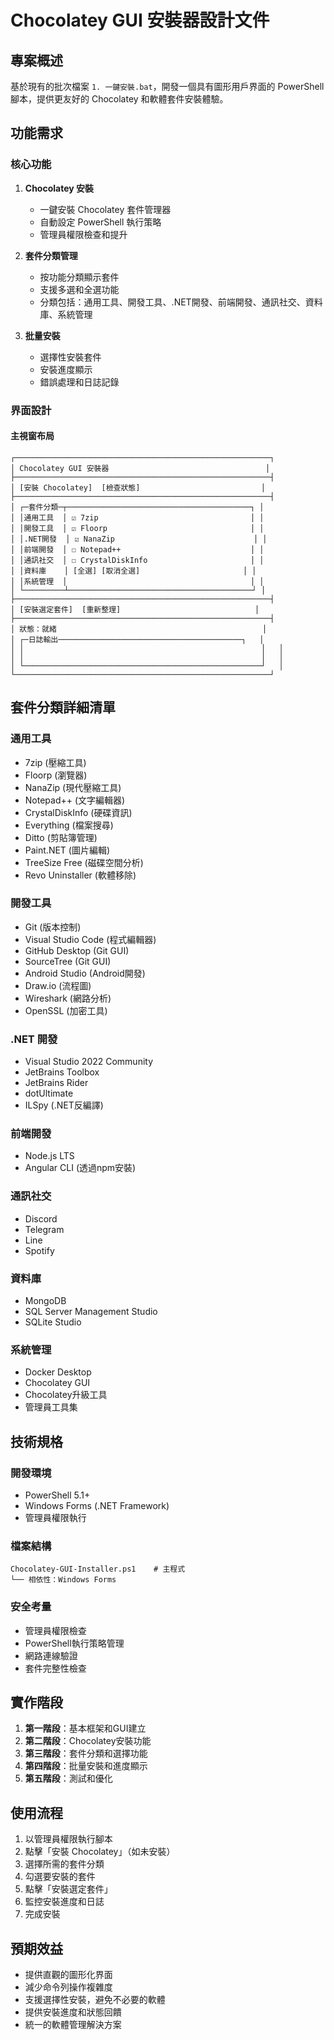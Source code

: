 # Chocolatey GUI 安裝器設計文件

## 專案概述
基於現有的批次檔案 `1. 一鍵安裝.bat`，開發一個具有圖形用戶界面的 PowerShell 腳本，提供更友好的 Chocolatey 和軟體套件安裝體驗。

## 功能需求

### 核心功能
1. **Chocolatey 安裝**
   - 一鍵安裝 Chocolatey 套件管理器
   - 自動設定 PowerShell 執行策略
   - 管理員權限檢查和提升

2. **套件分類管理**
   - 按功能分類顯示套件
   - 支援多選和全選功能
   - 分類包括：通用工具、開發工具、.NET開發、前端開發、通訊社交、資料庫、系統管理

3. **批量安裝**
   - 選擇性安裝套件
   - 安裝進度顯示
   - 錯誤處理和日誌記錄

### 界面設計

#### 主視窗布局
```
┌─────────────────────────────────────────────────────────┐
│ Chocolatey GUI 安裝器                                   │
├─────────────────────────────────────────────────────────┤
│ [安裝 Chocolatey]  [檢查狀態]                           │
├─────────────────────────────────────────────────────────┤
│ ┌─套件分類─┬─────────────────────────────────────────┐ │
│ │通用工具  │ ☑ 7zip                                  │ │
│ │開發工具  │ ☑ Floorp                                │ │
│ │.NET開發  │ ☑ NanaZip                               │ │
│ │前端開發  │ ☐ Notepad++                             │ │
│ │通訊社交  │ ☐ CrystalDiskInfo                       │ │
│ │資料庫    │ [全選] [取消全選]                       │ │
│ │系統管理  │                                         │ │
│ └─────────┴─────────────────────────────────────────┘ │
├─────────────────────────────────────────────────────────┤
│ [安裝選定套件]  [重新整理]                              │
├─────────────────────────────────────────────────────────┤
│ 狀態：就緒                                              │
│ ┌─日誌輸出─────────────────────────────────────────┐   │
│ │                                                     │   │
│ │                                                     │   │
│ └─────────────────────────────────────────────────────┘   │
└─────────────────────────────────────────────────────────┘
```

## 套件分類詳細清單

### 通用工具
- 7zip (壓縮工具)
- Floorp (瀏覽器)
- NanaZip (現代壓縮工具)
- Notepad++ (文字編輯器)
- CrystalDiskInfo (硬碟資訊)
- Everything (檔案搜尋)
- Ditto (剪貼簿管理)
- Paint.NET (圖片編輯)
- TreeSize Free (磁碟空間分析)
- Revo Uninstaller (軟體移除)

### 開發工具
- Git (版本控制)
- Visual Studio Code (程式編輯器)
- GitHub Desktop (Git GUI)
- SourceTree (Git GUI)
- Android Studio (Android開發)
- Draw.io (流程圖)
- Wireshark (網路分析)
- OpenSSL (加密工具)

### .NET 開發
- Visual Studio 2022 Community
- JetBrains Toolbox
- JetBrains Rider
- dotUltimate
- ILSpy (.NET反編譯)

### 前端開發
- Node.js LTS
- Angular CLI (透過npm安裝)

### 通訊社交
- Discord
- Telegram
- Line
- Spotify

### 資料庫
- MongoDB
- SQL Server Management Studio
- SQLite Studio

### 系統管理
- Docker Desktop
- Chocolatey GUI
- Chocolatey升級工具
- 管理員工具集

## 技術規格

### 開發環境
- PowerShell 5.1+
- Windows Forms (.NET Framework)
- 管理員權限執行

### 檔案結構
```
Chocolatey-GUI-Installer.ps1    # 主程式
└── 相依性：Windows Forms
```

### 安全考量
- 管理員權限檢查
- PowerShell執行策略管理
- 網路連線驗證
- 套件完整性檢查

## 實作階段

1. **第一階段**：基本框架和GUI建立
2. **第二階段**：Chocolatey安裝功能
3. **第三階段**：套件分類和選擇功能
4. **第四階段**：批量安裝和進度顯示
5. **第五階段**：測試和優化

## 使用流程

1. 以管理員權限執行腳本
2. 點擊「安裝 Chocolatey」（如未安裝）
3. 選擇所需的套件分類
4. 勾選要安裝的套件
5. 點擊「安裝選定套件」
6. 監控安裝進度和日誌
7. 完成安裝

## 預期效益

- 提供直觀的圖形化界面
- 減少命令列操作複雜度
- 支援選擇性安裝，避免不必要的軟體
- 提供安裝進度和狀態回饋
- 統一的軟體管理解決方案